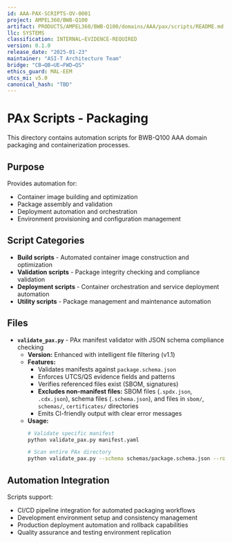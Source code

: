 ```yaml
---
id: AAA-PAX-SCRIPTS-OV-0001
project: AMPEL360/BWB-Q100
artifact: PRODUCTS/AMPEL360/BWB-Q100/domains/AAA/pax/scripts/README.md
llc: SYSTEMS
classification: INTERNAL–EVIDENCE-REQUIRED
version: 0.1.0
release_date: "2025-01-23"
maintainer: "ASI-T Architecture Team"
bridge: "CB→QB→UE→FWD→QS"
ethics_guard: MAL-EEM
utcs_mi: v5.0
canonical_hash: "TBD"
---
```


# PAx Scripts - Packaging

This directory contains automation scripts for BWB-Q100 AAA domain packaging and containerization processes.

## Purpose

Provides automation for:

- Container image building and optimization
- Package assembly and validation
- Deployment automation and orchestration
- Environment provisioning and configuration management

## Script Categories

- **Build scripts** - Automated container image construction and optimization
- **Validation scripts** - Package integrity checking and compliance validation
- **Deployment scripts** - Container orchestration and service deployment automation
- **Utility scripts** - Package management and maintenance automation

## Files

- **`validate_pax.py`** - PAx manifest validator with JSON schema compliance checking
  - **Version:** Enhanced with intelligent file filtering (v1.1)
  - **Features:**
    - Validates manifests against `package.schema.json`
    - Enforces UTCS/QS evidence fields and patterns
    - Verifies referenced files exist (SBOM, signatures)
    - **Excludes non-manifest files:** SBOM files (`.spdx.json`, `.cdx.json`), schema files (`.schema.json`), and files in `sbom/`, `schemas/`, `certificates/` directories
    - Emits CI-friendly output with clear error messages
  - **Usage:**
    ```bash
    # Validate specific manifest
    python validate_pax.py manifest.yaml
    
    # Scan entire PAx directory
    python validate_pax.py --schema schemas/package.schema.json --root .
    ```

## Automation Integration

Scripts support:

- CI/CD pipeline integration for automated packaging workflows
- Development environment setup and consistency management
- Production deployment automation and rollback capabilities
- Quality assurance and testing environment replication